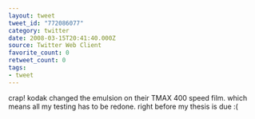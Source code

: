 ```yaml
---
layout: tweet
tweet_id: "772086077"
category: twitter
date: 2008-03-15T20:41:40.000Z
source: Twitter Web Client
favorite_count: 0
retweet_count: 0
tags:
- tweet
---
```


crap! kodak changed the emulsion on their TMAX 400 speed film. which means all my testing has to be redone. right before my thesis is due :(
